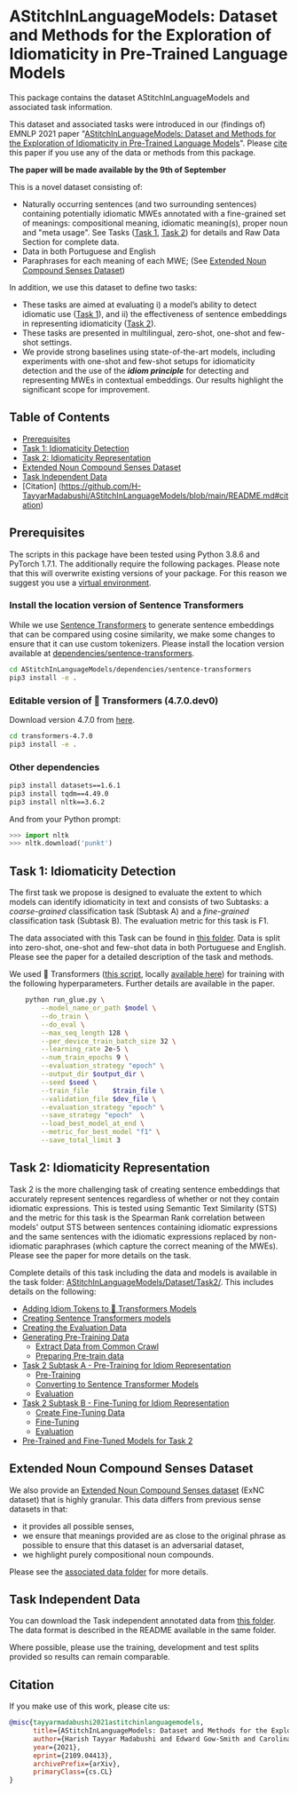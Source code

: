 
# AStitchInLanguageModels: Dataset and Methods for the Exploration of Idiomaticity in Pre-Trained Language Models

This package contains the dataset AStitchInLanguageModels and associated task information. 

This dataset and associated tasks were introduced in our (findings of) EMNLP 2021 paper "[AStitchInLanguageModels: Dataset and Methods for the Exploration of Idiomaticity in Pre-Trained Language Models](https://arxiv.org/abs/2109.04413)". Please [cite](https://github.com/H-TayyarMadabushi/AStitchInLanguageModels/blob/main/README.md#citation) this paper if you use any of the data or methods from this package. 

**The paper will be made available by the 9th of September**

This is a novel dataset consisting of: 
* Naturally occurring sentences (and two surrounding sentences) containing potentially idiomatic MWEs annotated with a fine-grained set of meanings: compositional meaning, idiomatic meaning(s), proper noun and "meta usage". See Tasks ([Task 1](https://github.com/H-TayyarMadabushi/AStitchInLanguageModels/blob/main/README.md#task-1-idiomaticity-detection), [Task 2](https://github.com/H-TayyarMadabushi/AStitchInLanguageModels/blob/main/README.md#task-2-idiomaticity-representation)) for details and Raw Data Section for complete data.
* Data in both Portuguese and English
* Paraphrases for each meaning of each MWE; (See [Extended Noun Compound Senses Dataset](#Extended-Noun-Compound-Senses-Dataset))

In addition, we use this dataset to define two tasks:
* These tasks are aimed at evaluating i) a model’s ability to detect idiomatic use ([Task 1](https://github.com/H-TayyarMadabushi/AStitchInLanguageModels/blob/main/README.md#task-1-idiomaticity-detection)), and ii) the effectiveness of sentence embeddings in representing idiomaticity ([Task 2](https://github.com/H-TayyarMadabushi/AStitchInLanguageModels/blob/main/README.md#task-2-idiomaticity-representation)).
* These tasks are presented in multilingual, zero-shot, one-shot and few-shot settings.
* We provide strong baselines using state-of-the-art models, including experiments with one-shot and few-shot setups for idiomaticity detection and the use of the ***idiom principle*** for detecting and representing MWEs in contextual embeddings. Our results highlight the significant scope for improvement.

## Table of Contents

* [Prerequisites](https://github.com/H-TayyarMadabushi/AStitchInLanguageModels/blob/main/README.md#prerequisites)
* [Task 1: Idiomaticity Detection](https://github.com/H-TayyarMadabushi/AStitchInLanguageModels#task-1-idiomaticity-detection)
* [Task 2: Idiomaticity Representation](https://github.com/H-TayyarMadabushi/AStitchInLanguageModels#task-2-idiomaticity-representation)
* [Extended Noun Compound Senses Dataset](https://github.com/H-TayyarMadabushi/AStitchInLanguageModels#extended-noun-compound-senses-dataset)
* [Task Independent Data](https://github.com/H-TayyarMadabushi/AStitchInLanguageModels/blob/main/README.md#task-independent-data)
* [Citation] (https://github.com/H-TayyarMadabushi/AStitchInLanguageModels/blob/main/README.md#citation)

## Prerequisites 

The scripts in this package have been tested using Python 3.8.6 and PyTorch 1.7.1. The additionally require the following packages. Please note that this will overwrite existing versions of your package. For this reason we suggest you use a [virtual environment](https://docs.python.org/3/library/venv.html).

### Install the location version of Sentence Transformers
While we use [Sentence Transformers](https://github.com/UKPLab/sentence-transformers) to generate sentence embeddings that can be compared using cosine similarity, we make some changes to ensure that it can use custom tokenizers. Please install the location version available at [dependencies/sentence-transformers](https://github.com/H-TayyarMadabushi/AStitchInLanguageModels/tree/main/dependencies/sentence-transformers "This path skips through empty directories"). 

```bash 
cd AStitchInLanguageModels/dependencies/sentence-transformers
pip3 install -e . 
```

### Editable version of 🤗 Transformers (4.7.0.dev0)

Download version 4.7.0 from [here](https://github.com/huggingface/transformers/releases/tag/v4.7.0).
```bash
cd transformers-4.7.0
pip3 install -e . 
```


### Other dependencies

```bash
pip3 install datasets==1.6.1
pip3 install tqdm==4.49.0
pip3 install nltk==3.6.2
```
And from your Python prompt:
```python
>>> import nltk
>>> nltk.download('punkt')
```


## Task 1: Idiomaticity Detection

The first task we propose is designed to evaluate the extent to which models can identify idiomaticity in text and consists of two Subtasks: a _coarse-grained_ classification task (Subtask A) and a _fine-grained_ classification task (Subtask B). The evaluation metric for this task is F1. 

The data associated with this Task can be found in [this folder](https://github.com/H-TayyarMadabushi/AStitchInLanguageModels/tree/main/Dataset/Task1). Data is split into zero-shot, one-shot and few-shot data in both Portuguese and English. Please see the paper for a detailed description of the task and methods. 

We used 🤗 Transformers ([this script](https://github.com/huggingface/transformers/blob/62ba3b6b43975e759851336b566852252be00669/examples/pytorch/text-classification/run_glue.py), locally [available here](https://github.com/H-TayyarMadabushi/AStitchInLanguageModels/blob/main/Dataset/Task2/Utils/run_glue.py "run_glue.py")) for training with the following hyperparameters. Further details are available in the paper. 


```bash
    python run_glue.py \
    	--model_name_or_path $model \
    	--do_train \
    	--do_eval \
    	--max_seq_length 128 \
    	--per_device_train_batch_size 32 \
    	--learning_rate 2e-5 \
    	--num_train_epochs 9 \
    	--evaluation_strategy "epoch" \
    	--output_dir $output_dir \
    	--seed $seed \
    	--train_file      $train_file \
    	--validation_file $dev_file \
        --evaluation_strategy "epoch" \
        --save_strategy "epoch"  \
        --load_best_model_at_end \
        --metric_for_best_model "f1" \
        --save_total_limit 3
```



## Task 2: Idiomaticity Representation

Task 2 is the more challenging task of creating sentence embeddings that accurately represent sentences regardless of whether or not they contain idiomatic expressions. This is tested using Semantic Text Similarity (STS) and the metric for this task is the Spearman Rank correlation between models' output STS between sentences containing idiomatic expressions and the same sentences with the idiomatic expressions replaced by non-idiomatic paraphrases (which capture the correct meaning of the MWEs). Please see the paper for more details on the task. 

Complete details of this task including the data and models is available in the task folder: [AStitchInLanguageModels/Dataset/Task2/](https://github.com/H-TayyarMadabushi/AStitchInLanguageModels/tree/main/Dataset/Task2). This includes details on the following: 

-   [Adding Idiom Tokens to  🤗  Transformers Models](https://github.com/H-TayyarMadabushi/AStitchInLanguageModels/blob/main/Dataset/Task2/README.md#adding-idiom-tokens-to--transformers-models)
-   [Creating Sentence Transformers models](https://github.com/H-TayyarMadabushi/AStitchInLanguageModels/blob/main/Dataset/Task2/README.md#creating-sentence-transformers-models)
-   [Creating the Evaluation Data](https://github.com/H-TayyarMadabushi/AStitchInLanguageModels/blob/main/Dataset/Task2/README.md#creating-the-evaluation-data)
-   [Generating Pre-Training Data](https://github.com/H-TayyarMadabushi/AStitchInLanguageModels/blob/main/Dataset/Task2/README.md#generating-pre-training-data)
    -   [Extract Data from Common Crawl](https://github.com/H-TayyarMadabushi/AStitchInLanguageModels/blob/main/Dataset/Task2/README.md#extract-data-from-common-crawl)
    -   [Preparing Pre-train data](https://github.com/H-TayyarMadabushi/AStitchInLanguageModels/blob/main/Dataset/Task2/README.md#preparing-pre-train-data)
-   [Task 2 Subtask A - Pre-Training for Idiom Representation](https://github.com/H-TayyarMadabushi/AStitchInLanguageModels/blob/main/Dataset/Task2/README.md#subtask-a---pre-training-for-idiom-representation)
    -   [Pre-Training](https://github.com/H-TayyarMadabushi/AStitchInLanguageModels/blob/main/Dataset/Task2/README.md#pre-training)
    -   [Converting to Sentence Transformer Models](https://github.com/H-TayyarMadabushi/AStitchInLanguageModels/blob/main/Dataset/Task2/README.md#converting-to-sentence-transformer-models)
    -   [Evaluation](https://github.com/H-TayyarMadabushi/AStitchInLanguageModels/blob/main/Dataset/Task2/README.md#evaluation)
-   [Task 2 Subtask B - Fine-Tuning for Idiom Representation](https://github.com/H-TayyarMadabushi/AStitchInLanguageModels/blob/main/Dataset/Task2/README.md#subtask-b---fine-tuning-for-idiom-representation)
    -   [Create Fine-Tuning Data](https://github.com/H-TayyarMadabushi/AStitchInLanguageModels/blob/main/Dataset/Task2/README.md#create-fine-tuning-data)
    -   [Fine-Tuning](https://github.com/H-TayyarMadabushi/AStitchInLanguageModels/blob/main/Dataset/Task2/README.md#fine-tuning)
    -   [Evaluation](https://github.com/H-TayyarMadabushi/AStitchInLanguageModels/blob/main/Dataset/Task2/README.md#evaluation-1)
-   [Pre-Trained and Fine-Tuned Models for Task 2](https://github.com/H-TayyarMadabushi/AStitchInLanguageModels/blob/main/Dataset/Task2/README.md#pre-trained-and-fine-tuned-models)



## Extended Noun Compound Senses Dataset

We also provide an [Extended Noun Compound Senses dataset](https://github.com/H-TayyarMadabushi/AStitchInLanguageModels/tree/main/Dataset/Extended_Noun_Compound_Senses_Dataset) (ExNC dataset) that is highly granular. This data differs from previous sense datasets in that: 
 * it provides all possible senses,
 * we ensure that meanings provided are as close to the original phrase as possible to ensure that this dataset is an adversarial dataset, 
 * we highlight purely compositional noun compounds. 

Please see the [associated data folder](https://github.com/H-TayyarMadabushi/AStitchInLanguageModels/tree/main/Dataset/Extended_Noun_Compound_Senses_Dataset) for more details. 

## Task Independent Data

You can download the Task independent annotated data from [this folder](https://github.com/H-TayyarMadabushi/AStitchInLanguageModels/tree/main/Dataset/TaskIndependentData). The data format is described in the README available in the same folder. 

Where possible, please use the training, development and test splits provided so results can remain comparable.

## Citation

If you make use of this work, please cite us: 

```bibtex
@misc{tayyarmadabushi2021astitchinlanguagemodels,
      title={AStitchInLanguageModels: Dataset and Methods for the Exploration of Idiomaticity in Pre-Trained Language Models}, 
      author={Harish Tayyar Madabushi and Edward Gow-Smith and Carolina Scarton and Aline Villavicencio},
      year={2021},
      eprint={2109.04413},
      archivePrefix={arXiv},
      primaryClass={cs.CL}
}
```
